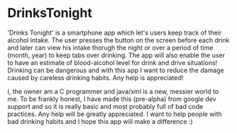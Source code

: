 DrinksTonight
=============

'Drinks Tonight' is a smartphone app which let's users keep track of their alcohol intake. The user presses the button on the screen before each drink and later can view his intake thorugh the night or over a period of time (month, year) to keep tabs over drinking. The app will also enable the user to have an estimate of blood-alcohol level for drink and drive situations! Drinking can be dangerous and with this app I want to reduce the damage caused by careless drinking habits. Any help is appreciated!

I, the owner am a C programmer and java/xml is a new, messier world to me. To be frankly honest, I have made this (pre-alpha) from google dev support and so it is really basic and most probably full of bad code practices.
Any help will be greatly appreciated. I want to help people with bad drinking habits and I hope this app will make a difference :)
